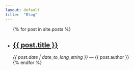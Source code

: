 ```yaml
---
layout: default
title:  "Blog"
---
```

<ul>
  {% for post in site.posts %}
  <li>
    <h2>
      <a href="{{ post.url | relative_url}}">
        {{ post.title }}
      </a>
    </h2>
    <time style="font-style: italic;" datetime="{{ post.date | date: "%Y-%m-%d" }}">{{ post.date | date_to_long_string }}</time> &mdash; {{ post.author }}
  </li>
{% endfor %}
</ul>